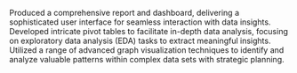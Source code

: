 Produced a comprehensive report and dashboard, delivering a sophisticated user interface for seamless interaction with data insights.
Developed intricate pivot tables to facilitate in-depth data analysis, focusing on exploratory data analysis (EDA) tasks to extract meaningful insights.
Utilized a range of advanced graph visualization techniques to identify and analyze valuable patterns within complex data sets with strategic planning.

